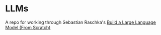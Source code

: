 # LLMs

A repo for working through Sebastian Raschka's [Build a Large Language Model (From Scratch)](http://mng.bz/orYv)

